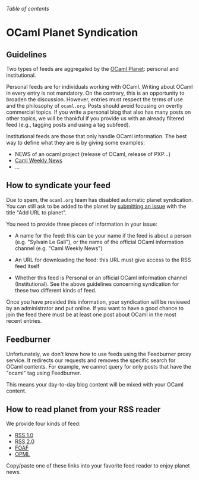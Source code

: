 <!-- ((! set title OCaml Planet Syndication !)) ((! set community !)) -->

*Table of contents*

# OCaml Planet Syndication

## Guidelines

Two types of feeds are aggregated by the [OCaml Planet](.):
personal and institutional.

Personal feeds are for individuals working with OCaml.  Writing
about OCaml in every entry is not mandatory.  On the contrary, this is
an opportunity to broaden the discussion.  However, entries must respect the
terms of use and the philosophy of `ocaml.org`. Posts should avoid focusing
on overtly commercial topics. If you write a personal blog that also has
many posts on other topics, we will be thankful if you provide us with an
already filtered feed (e.g., tagging posts and using a tag subfeed).

Institutional feeds are those that only handle OCaml information.  The best
way to define what they are is by giving some examples:

- NEWS of an ocaml project (release of OCaml, release of PXP...)
- [Caml Weekly News](http://alan.petitepomme.net/cwn/index.html)
- ...

## How to syndicate your feed

Due to spam, the `ocaml.org` team has disabled automatic planet
syndication. You can still ask to be added to the planet by
[submitting an issue](https://github.com/ocaml/ocaml.org/issues) with
the title "Add URL to planet".

You need to provide three pieces of information in your issue:

- A name for the feed: this can be your name if the feed is about a
  person (e.g. "Sylvain Le Gall"), or the name of the official OCaml
  information channel (e.g. "Caml Weekly News")

- An URL for downloading the feed: this URL must give access to the
  RSS feed itself

- Whether this feed is Personal or an official OCaml
  information channel (Institutional). See the above guidelines
  concerning syndication for these two different kinds of feed.

Once you have provided this information, your syndication will be
reviewed by an administrator and put online. If you want to have a
good chance to join the feed there must be at least one post about
OCaml in the most recent entries.

## Feedburner

Unfortunately, we don't know how to use feeds using the Feedburner
proxy service. It redirects our requests and removes the specific search for
OCaml contents. For example, we cannot query for only posts that have the
"ocaml" tag using Feedburner.

This means your day-to-day blog content will be mixed with your OCaml content.

## How to read planet from your RSS reader

We provide four kinds of feed:

- [RSS 1.0](http://planet.ocaml.org/rss10.xml)
- [RSS 2.0](http://planet.ocaml.org/rss20.xml)
- [FOAF](http://planet.ocaml.org/foafroll.xml)
- [OPML](http://planet.ocaml.org/opml.xml)

Copy/paste one of these links into your favorite feed reader to enjoy
planet news.
